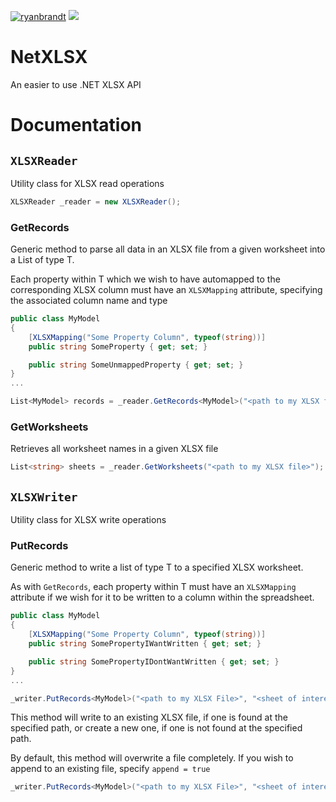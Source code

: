 [![ryanbrandt](https://circleci.com/gh/ryanbrandt/netxlsx.svg?style=svg)](https://app.circleci.com/pipelines/github/ryanbrandt/netxlsx)
<a href="https://codeclimate.com/github/ryanbrandt/netxlsx/maintainability"><img src="https://api.codeclimate.com/v1/badges/7223116e178d83ad84b9/maintainability" /></a>

# NetXLSX

An easier to use .NET XLSX API

# Documentation

## `XLSXReader`

Utility class for XLSX read operations

```csharp
XLSXReader _reader = new XLSXReader();
```

### GetRecords

Generic method to parse all data in an XLSX file from a given worksheet into a List of type T.

Each property within T which we wish to have automapped to the corresponding XLSX column must have an `XLSXMapping` attribute, specifying the associated column name and type

```csharp
public class MyModel
{
    [XLSXMapping("Some Property Column", typeof(string))]
    public string SomeProperty { get; set; }

    public string SomeUnmappedProperty { get; set; }
}
...

List<MyModel> records = _reader.GetRecords<MyModel>("<path to my XLSX file>", "<sheet of interest>");
```

### GetWorksheets

Retrieves all worksheet names in a given XLSX file

```csharp
List<string> sheets = _reader.GetWorksheets("<path to my XLSX file>");
```

## `XLSXWriter`

Utility class for XLSX write operations

### PutRecords

Generic method to write a list of type T to a specified XLSX worksheet.

As with `GetRecords`, each property within T must have an `XLSXMapping` attribute if we wish for it to be written to a column within the spreadsheet.

```csharp
public class MyModel
{
    [XLSXMapping("Some Property Column", typeof(string))]
    public string SomePropertyIWantWritten { get; set; }

    public string SomePropertyIDontWantWritten { get; set; }
}
...

_writer.PutRecords<MyModel>("<path to my XLSX File>", "<sheet of interest>");
```

This method will write to an existing XLSX file, if one is found at the specified path, or create a new one, if one is not found at the specified path.

By default, this method will overwrite a file completely. If you wish to append to an existing file, specify `append = true`

```csharp
_writer.PutRecords<MyModel>("<path to my XLSX File>", "<sheet of interest>", true);
```

